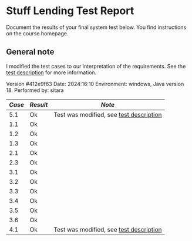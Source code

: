 # Stuff Lending Test Report
Document the results of your final system test below. You find instructions on the course homepage.

## General note
I modified the test cases to our interpretation of the requirements. See the [test description](manualTests.md) for more information.

Version #412e9f63
Date: 2024:16:10
Environment: windows, Java version 18.
Performed by: sitara

| *Case* | *Result* | *Note* |
| -------- | ---------- | -------- |
| 5.1 | Ok | Test was modified, see [test description](manualTests.md) |
| 1.1 | Ok | |
| 1.2 | Ok | |
| 1.3 | Ok | |
| 2.1 | Ok | |
| 2.3 | Ok | |
| 3.1 | Ok | |
| 3.2 | Ok | |
| 3.3 | Ok | |
| 3.4 | Ok | |
| 3.5 | Ok | |
| 3.6 | Ok | |
| 4.1 | Ok | Test was modified, see [test description](manualTests.md) |